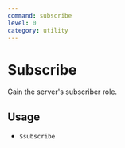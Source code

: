 ```yaml
---
command: subscribe
level: 0
category: utility
---
```


# Subscribe

Gain the server's subscriber role.

## Usage

 - `$subscribe`
